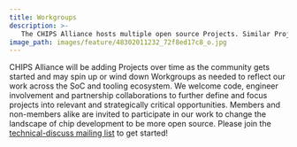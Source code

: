 ```yaml
---
title: Workgroups
description: >-
   The CHIPS Alliance hosts multiple open source Projects. Similar Projects are organized into Workgroups. Each Project elects a representative to participate on the TAC.
image_path: images/feature/48302011232_72f8ed17c8_o.jpg
---
```


CHIPS Alliance will be adding Projects over time as the community gets started and may spin up or wind down Workgroups as needed to reflect our work across the SoC and tooling ecosystem. We welcome code, engineer involvement and partnership collaborations to further define and focus projects into relevant and strategically critical opportunities. Members and non-members alike are invited to participate in our work to change the landscape of chip development to be more open source. Please join the [technical-discuss mailing list](https://lists.chipsalliance.org/g/technical-discuss) to get started!

